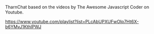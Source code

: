 TharnChat based on the videos by The Awesome Javascript Coder on Youtube.

https://www.youtube.com/playlist?list=PLcAbUPXUFwOIp7Ht6X-b6YMvJ1KthIPWJ